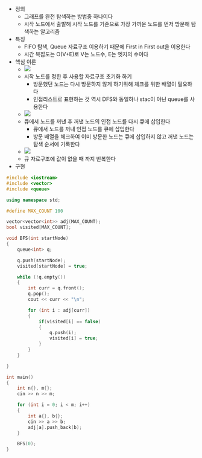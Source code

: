 - 정의
    - 그래프를 완전 탐색하는 방법중 하나이다
    - 시작 노드에서 출발해 시작 노드를 기준으로 가장 가까운 노드를 먼저 방문해 탐색하는 알고리즘
- 특징
    - FIFO 탐색, Queue 자료구조 이용하기 때문에 First in First out을 이용한다
    - 시간 복잡도는 O(V+E)로 V는 노드수, E는 엣지의 수이다
- 핵심 이론
    - ![](https://blog.kakaocdn.net/dn/IaIwy/btsz2lODhak/Sa7SjjPQiRQk5KRb5PJW71/img.png)
    - 시작 노드를 정한 후 사용할 자료구조 초기화 하기
        - 방문했던 노드는 다시 방문하지 않게 하기위해 체크를 위한 배열이 필요하다
        - 인접리스트로 표현하는 것 역시 DFS와 동일하나 stac이 아닌 queue를 사용한다
    - ![](https://blog.kakaocdn.net/dn/pzJs9/btszXJjkrHG/dblTj06sw9MwRbZJNHuV60/img.png)
    - 큐에서 노드를 꺼낸 후 꺼낸 노드의 인접 노드를 다시 큐에 삽입한다
        - 큐에서 노드를 꺼내 인접 노드를 큐에 삽입한다
        - 방문 배열을 체크하여 이미 방문한 노드는 큐에 삽입하지 않고 꺼낸 노드는 탐색 순서에 기록한다
    - ![](https://blog.kakaocdn.net/dn/xywl2/btszXK9lDiu/kAYwjE3kwas4E5xd0TKfzK/img.png)
    - 큐 자료구조에 값이 없을 때 까지 반복한다
- 구현

```C++
#include <iostream>
#include <vector>
#include <queue>

using namespace std;

#define MAX_COUNT 100

vector<vector<int>> adj(MAX_COUNT);
bool visited[MAX_COUNT];

void BFS(int startNode)
{
	queue<int> q;

	q.push(startNode);
	visited[startNode] = true;

	while (!q.empty())
	{
        int curr = q.front();
        q.pop();
        cout << curr << "\n";

        for (int i : adj[curr])
        {
            if(visited[i] == false)
            {
                q.push(i);
                visited[i] = true;
            }
        }
	}

}

int main()
{
    int n{}, m{};
    cin >> n >> m;

    for (int i = 0; i < m; i++)
    {
        int a{}, b{};
        cin >> a >> b;
        adj[a].push_back(b);
    }

    BFS(0);
}
```